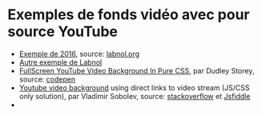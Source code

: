 # Exemples de fonds vidéo avec pour source YouTube

- [Exemple de 2016](index.html), source: [labnol.org](https://www.labnol.org/internet/youtube-video-background/27933/)
- [Autre exemple de Labnol](alternate.html)
- [FullScreen YouTube Video Background In Pure CSS](codepenPZyMrd.html), par Dudley Storey, source: [codepen](https://codepen.io/dudleystorey/pen/PZyMrd)
- [Youtube video background](stack41616179.html) using direct links to video stream (JS/CSS only solution), par Vladimir Sobolev, source: [stackoverflow](https://stackoverflow.com/questions/41616179/youtube-video-header-background/45377998#45377998) et [Jsfiddle](https://jsfiddle.net/350D/uq1vvavf/)
- 